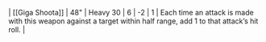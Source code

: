 | [[Giga Shoota]] | 48"   | Heavy 30 | 6   | -2  | 1   | Each time an attack is made with this weapon against a target within half range, add 1 to that attack’s hit roll. | 
